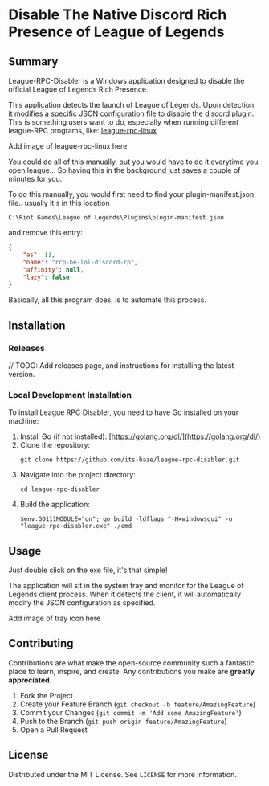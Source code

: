 # Disable The Native Discord Rich Presence of League of Legends

## Summary
League-RPC-Disabler is a Windows application designed to disable the official League of Legends Rich Presence.

This application detects the launch of League of Legends. Upon detection, it modifies a specific JSON configuration file to disable the discord plugin.
This is something users want to do, especially when running different league-RPC programs, like: [league-rpc-linux](https://github.com/its-haze/league-rpc-linux)

<!--> Add image of league-rpc-linux here <!-->

You could do all of this manually, but you would have to do it everytime you open league...
So having this in the background just saves a couple of minutes for you.

To do this manually, you would first need to find your plugin-manifest.json file.. usually it's in this location
```
C:\Riot Games\League of Legends\Plugins\plugin-manifest.json
```
and remove this entry:

```json
{
    "as": [],
    "name": "rcp-be-lol-discord-rp",
    "affinity": null,
    "lazy": false
}
```
Basically, all this program does, is to automate this process.


## Installation


### Releases
// TODO: Add releases page, and instructions for installing the latest version.


### Local Development Installation
To install League RPC Disabler, you need to have Go installed on your machine:

1. Install Go (if not installed): [https://golang.org/dl/](https://golang.org/dl/)
2. Clone the repository:
   ```
   git clone https://github.com/its-haze/league-rpc-disabler.git
   ```
3. Navigate into the project directory:
   ```
   cd league-rpc-disabler
   ```
4. Build the application:
   ```
   $env:GO111MODULE="on"; go build -ldflags "-H=windowsgui" -o "league-rpc-disabler.exe" ./cmd
   ```

## Usage

Just double click on the exe file, it's that simple!

The application will sit in the system tray and monitor for the League of Legends client process. When it detects the client, it will automatically modify the JSON configuration as specified.
<!--> Add image of tray icon here <!-->


## Contributing

Contributions are what make the open-source community such a fantastic place to learn, inspire, and create. Any contributions you make are **greatly appreciated**.

1. Fork the Project
2. Create your Feature Branch (`git checkout -b feature/AmazingFeature`)
3. Commit your Changes (`git commit -m 'Add some AmazingFeature'`)
4. Push to the Branch (`git push origin feature/AmazingFeature`)
5. Open a Pull Request

## License

Distributed under the MIT License. See `LICENSE` for more information.
